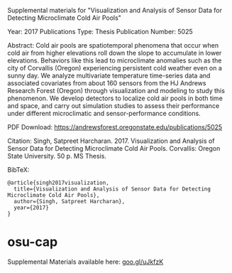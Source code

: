 Supplemental materials for
"Visualization and Analysis of Sensor Data for Detecting Microclimate Cold Air Pools"

Year: 2017
Publications Type: Thesis
Publication Number: 5025

Abstract: 
Cold air pools are spatiotemporal phenomena that occur when cold air from higher elevations roll down the slope to accumulate in lower elevations. Behaviors like this lead to microclimate anomalies such as the city of Corvallis (Oregon) experiencing persistent cold weather even on a sunny day. We analyze multivariate temperature time-series data and associated covariates from about 160 sensors from the HJ Andrews Research Forest
(Oregon) through visualization and modeling to study this phenomenon. We develop detectors to localize cold air pools in both time and space, and carry out simulation studies to assess their performance under different microclimatic and sensor-performance conditions.

PDF Download: https://andrewsforest.oregonstate.edu/publications/5025

Citation: Singh, Satpreet Harcharan. 2017. Visualization and Analysis of Sensor Data for Detecting Microclimate Cold Air Pools. Corvallis: Oregon State University. 50 p. MS Thesis.

BibTeX:
```
@article{singh2017visualization,
  title={Visualization and Analysis of Sensor Data for Detecting Microclimate Cold Air Pools},
  author={Singh, Satpreet Harcharan},
  year={2017}
}
```


# osu-cap
Supplemental Materials available here: [goo.gl/uJkfzK](goo.gl/uJkfzK)
